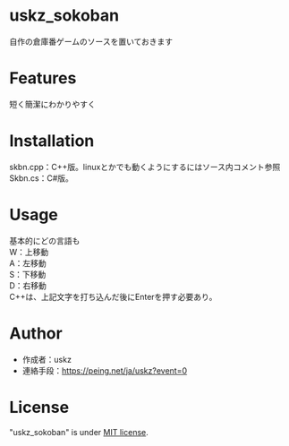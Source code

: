 # uskz_sokoban
自作の倉庫番ゲームのソースを置いておきます

# Features
短く簡潔にわかりやすく

# Installation
skbn.cpp：C++版。linuxとかでも動くようにするにはソース内コメント参照  
Skbn.cs：C#版。

# Usage
基本的にどの言語も  
W：上移動  
A：左移動  
S：下移動  
D：右移動  
C++は、上記文字を打ち込んだ後にEnterを押す必要あり。

# Author
* 作成者：uskz
* 連絡手段：https://peing.net/ja/uskz?event=0

# License
"uskz_sokoban" is under [MIT license](https://en.wikipedia.org/wiki/MIT_License).
